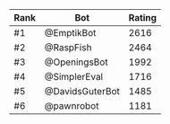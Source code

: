 Rank|Bot|Rating
---|---|---
#1|@EmptikBot|2616
#2|@RaspFish|2464
#3|@OpeningsBot|1992
#4|@SimplerEval|1716
#5|@DavidsGuterBot|1485
#6|@pawnrobot|1181
